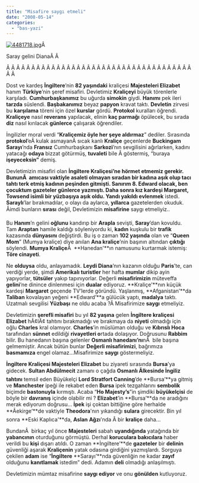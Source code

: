 ```yaml
---
title: "Misafire saygı etmeli"
date: "2008-05-14"
categories: 
  - "bas-yazi"
---
```


[![4481718.jpg](/uploads/2008/05/4481718.jpg)](/uploads/2008/05/4481718.jpg "4481718.jpg")Â 

Saray gelini DianaÂ Â 

Â Â Â Â Â Â Â Â Â Â Â Â Â Â Â Â Â Â Â Â Â Â Â Â Â Â Â Â Â Â Â Â Â Â Â Â Â Â Â 

Dost ve kardeş **İngiltere**’nin **82 yaşındaki** kraliçesi **Majesteleri Elizabet** hanım **Türkiye**’nin şeref misafiri. Devletimiz **Kraliçeyi** büyük törenlerle karşıladı. **Cumhurbaşkanımız** bu uğurda **simokin** giydi. **Hanımı** pek ileri **tarzda** süslendi. **Başbakanımız** beyaz **papyon** kravat taktı. **Devletin** zirvesi bu **karşılama** töreni için özel **kurslar** gördü. **Protokol** kuralları öğrendi. **Kraliçeye** nasıl **reverans** yapılacak, elinin **kaç parmağı** öpülecek, bu sırada **diz** nasıl kırılacak **günlerce** çalışarak öğrendiler.

İngilizler moral verdi “**Kraliçemiz öyle her şeye aldırmaz**” dediler. Sırasında **protokol**’eÂ kulak asmayanÂ sıcak kanlı **Kraliçe** geçenlerde **Buckingam Sarayı**’nda **Fransız** Cumhurbaşkanı **Sarkozi**’nın sevgilisini ağırlarken, kadını yatacağı **odaya** bizzat götürmüş, **tuvaleti** bile Â göstermiş, “buraya **işeyeceksin”** demiş.

Devletimizin misafiri olan **İngiltere Kraliçesi’**ne hörmet etmemiz gerekir. BununÂ  amıcası vaktiyle **asaleti** olmayan sıradan bir **kadına** aşık olup **tacı tahtı** terk etmiş **kadının** peşinden gitmişti. Sanırım **8\. Edward** olacak, ben çocuktum **gazeteler** günlerce yazmıştı. Daha sonra kız kardeşi **Margaret, Towsend** isimli bir yüzbaşıya aşık oldu. Yandı yakıldı e**vlenmek** istedi. **Saraylı**’lar bırakmadılar, o olayı da aylarca, **yıllarca** gazetelerden okuduk. Åimdi bunların **sırası** değil, Devletimizin **misafirine** saygı etmeliyiz..

Bu **Hanım**’n gelini **oğlunu** kandırıp bir **Arapla** sevişti, **Saray**’dan kovuldu. Tam **Araptan** hamile kaldığı söyleniyordu ki, **kadın** kuşkulu bir **trafik** kazasında **dünyasını** değiştirdi. Bu iş o zaman **102 yaşında** olan ve “**Queen Mom**” (Mumya kraliçe) diye anılan **Ana kraliçe**’nin başının altından **çıktığı** söylendi. **Mumya Kraliçe**Â  **Hanedan'**ın namusunu kurtarmak istemiş: **Töre cinayeti**.

Ne **olduysa** oldu, anlayamadık. **Leydi Diana**’nın kazanın olduğu **Paris**’te, can verdiği yerde, şimdi **Amerikalı turistler** her hafta **mumlar** dikip ayin yapıyorlar, **tütsüler** yakıp tapınıyorlar. Değerli **misafirimizin** müteveffa **gelini**’ne dinince dinlenmesi için **dualar** ediyoruz. **Kraliçe'**nın küçük kardeşi **Margaret** geçende TV’lerde göründü. Yaşlanmış, **Afganistan’**da **Taliban** kovalayan yeğeni **Edward’**a gülücük yaptı, **madalya** taktı. Uzatmalı sevgilisi **Yüzbaşı** ne oldu acaba ?Â Misafirimize **saygı** etmeliyiz.

Devletimizin **şerefli misafiri** bu yıl **82 yaşına** gelen **İngiltere kraliçesi** **Elizabet** hÃ¢lÃ¢ tahtını bırakmadığı ve bırakmaya da **niyeti** olmadığı için oğlu **Charles** kral olamıyor. **Charles**’in müslüman olduğu ve **Kıbrıslı Hoca** tarafından **sünnet** edildiği **rivayetleri o**rtada dolaşıyor. Doğrusunu **Rabbim** bilir. Bu hanedanın başına gelenler **Osmanlı hanedanı’nı**nÂ  bile başına gelmemiştir. Ancak bütün bunlar **Değerli misafirimizi**, bağrımıza **basmamıza** engel olamaz…Misafirimize **saygı** göstermeliyiz.

**İngiltere Kraliçesi Majesteleri Elizabet** bu ziyareti sırasında **Bursa**’ya gidecek. **Sultan Abdülmecit** zamanı o çağda **Osmanlı Ãlkesinde İngiliz tahtını** temsil eden Büyükelçi **Lord Stratfort Canning**’de **Bursa’**ya gitmiş ve **Manchester** ipeği ile rekabet eden **Bursa** ipek tezgahlarını **sembolik** biçimde **bastonuyla** kırmıştı. Acaba “**Ho Majesty’s**”in şimdiki **büyükelçisi** de böyle bir **davranış** içinde olabilir mi ? **Elizabet**’in **Bursa’**da ne aradığını merak ediyorum doğrusu… **İpek** işi çoktan bittiğine göre herhalde **Ãekirge’**de vaktiyle **Theodora**'nın yıkandığı **sulara** girecektir. Bin yıl sonra **Eski Kaplıca'**da, **Aslan** **Ağzı**'nda Â bir **kraliçe** daha...

BundanÂ  birkaç yıl önce **Majesteleri** sabah **uyandığında** yatağında bir **yabancının** oturduğunu görmüştü. Derhal **koruculara bakıcılara** haber verildi bu **kişi** dışarı atıldı. O zaman **İngiltere’**de **gazeteler** bir **delinin** güvenliği aşarak **Kraliçenin** yatak odasına girdiğini yazmışlardı. Sorguya çekilen **adam** ise “**İngiltere** **Sarayı’**nda güvenliğin ne kadar **zayıf** olduğunu **kanıtlamak** istedim” dedi. Adamın **deli** olmadığı anlaşılmıştı.

Devletimizin mümtaz misafirine **saygı ediyor** ve onu **gönülden** kutluyoruz.
